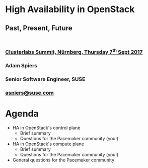 <!-- .slide: data-state="cover" id="cover-page" data-menu-title="HA in OpenStack" data-timing="40" -->
<div class="title">
    <h1>High Availability in OpenStack</h1>
    <h2 style="margin-bottom: 50px;">Past, Present, Future</h2>
    <h3>
        <a href="http://plan.alteeve.ca/index.php/Main_Page">
            Clusterlabs Summit, Nürnberg, Thursday 7<sup>th</sup> Sept 2017
      </a>
    </h3>
</div>

<div class="row presenters">
    <div class="presenter presenter-1">
        <h3 class="name">Adam Spiers</h3>
        <h3 class="job-title">Senior Software Engineer, SUSE</h3>
        <h3 class="email"><a href="mailto:aspiers@suse.com">aspiers@suse.com</a></h3>
    </div>
</div>
<div class="qrcode" id="qrcode-cover-slide"/>
<a href="https://aspiers.github.io/clusterlabs-summit-2017-openstack-ha/"
   style="display: none;" target="_blank" id="cover-slide">https://aspiers.github.io/clusterlabs-summit-2017-openstack-ha/</a>


<!-- .slide: data-state="normal" id="agenda" data-timing="40" -->
# Agenda

*   HA in OpenStack's control plane
    *   <!-- .element: class="fragment" data-fragment-index="1" -->
        Brief summary
    *   <!-- .element: class="fragment" data-fragment-index="2" -->
        Questions for the Pacemaker community (you!)
*   HA in OpenStack's compute plane
    *   <!-- .element: class="fragment" data-fragment-index="1" -->
        Brief summary
    *   <!-- .element: class="fragment" data-fragment-index="2" -->
        Questions for the Pacemaker community (you!)
*   <!-- .element: class="fragment" data-fragment-index="3" -->
    General questions for the Pacemaker community

